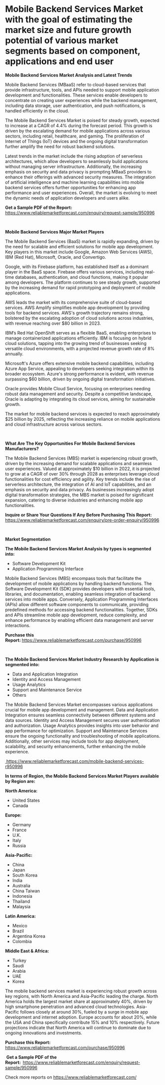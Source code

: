 <p><h1>Mobile Backend Services Market with the goal of estimating the market size and future growth potential of various market segments based on component, applications and end user</h1></p><p><strong>Mobile Backend Services Market Analysis and Latest Trends</strong></p>
<p><p>Mobile Backend Services (MBaaS) refer to cloud-based services that provide infrastructure, tools, and APIs needed to support mobile application development and functionalities. These services enable developers to concentrate on creating user experiences while the backend management, including data storage, user authentication, and push notifications, is handled efficiently in the cloud.</p><p>The Mobile Backend Services Market is poised for steady growth, expected to increase at a CAGR of 4.4% during the forecast period. This growth is driven by the escalating demand for mobile applications across various sectors, including retail, healthcare, and gaming. The proliferation of Internet of Things (IoT) devices and the ongoing digital transformation further amplify the need for robust backend solutions.</p><p>Latest trends in the market include the rising adoption of serverless architectures, which allow developers to seamlessly build applications without managing server infrastructure. Additionally, the increasing emphasis on security and data privacy is prompting MBaaS providers to enhance their offerings with advanced security measures. The integration of artificial intelligence and machine learning capabilities into mobile backend services offers further opportunities for enhancing app performance and user experiences. Overall, the market is evolving to meet the dynamic needs of application developers and users alike.</p></p>
<p><strong>Get a Sample PDF of the Report:&nbsp;</strong> <a href="https://www.reliablemarketforecast.com/enquiry/request-sample/950996?utm_campaign=2458&utm_medium=2&utm_source=Github&utm_content=ia&utm_term=06032025&utm_id=mobile-backend-services">https://www.reliablemarketforecast.com/enquiry/request-sample/950996</a></p>
<p>&nbsp;</p>
<p><strong>Mobile Backend Services Major Market Players</strong></p>
<p><p>The Mobile Backend Services (BaaS) market is rapidly expanding, driven by the need for scalable and efficient solutions for mobile app development. Key players in this market include Google, Amazon Web Services (AWS), IBM (Red Hat), Microsoft, Oracle, and Convertigo.</p><p>Google, with its Firebase platform, has established itself as a dominant player in the BaaS space. Firebase offers various services, including real-time databases, authentication, and cloud functions, making it popular among developers. The platform continues to see steady growth, supported by the increasing demand for rapid prototyping and deployment of mobile applications.</p><p>AWS leads the market with its comprehensive suite of cloud-based services. AWS Amplify simplifies mobile app development by providing tools for backend services. AWS's growth trajectory remains strong, bolstered by the escalating adoption of cloud solutions across industries, with revenue reaching over $80 billion in 2023.</p><p>IBM’s Red Hat OpenShift serves as a flexible BaaS, enabling enterprises to manage containerized applications efficiently. IBM is focusing on hybrid cloud solutions, tapping into the growing trend of businesses seeking versatile cloud environments, with a projected revenue growth rate of 8% annually.</p><p>Microsoft's Azure offers extensive mobile backend capabilities, including Azure App Service, appealing to developers seeking integration within its broader ecosystem. Azure's strong performance is evident, with revenue surpassing $60 billion, driven by ongoing digital transformation initiatives.</p><p>Oracle provides Mobile Cloud Service, focusing on enterprises needing robust data management and security. Despite a competitive landscape, Oracle is adapting by integrating its cloud services, aiming for sustainable growth.</p><p>The market for mobile backend services is expected to reach approximately $25 billion by 2025, reflecting the increasing reliance on mobile applications and cloud infrastructure across various sectors.</p></p>
<p>&nbsp;</p>
<p><strong>What Are The Key Opportunities For Mobile Backend Services Manufacturers?</strong></p>
<p><p>The Mobile Backend Services (MBS) market is experiencing robust growth, driven by the increasing demand for scalable applications and seamless user experiences. Valued at approximately $10 billion in 2022, it is projected to grow at a CAGR of over 30% through 2028 as enterprises leverage cloud functionalities for cost efficiency and agility. Key trends include the rise of serverless architecture, the integration of AI and IoT capabilities, and an emphasis on security and data privacy. As businesses increasingly adopt digital transformation strategies, the MBS market is poised for significant expansion, catering to diverse industries and enhancing mobile app functionalities.</p></p>
<p><strong>Inquire or Share Your Questions If Any Before Purchasing This Report:</strong> <a href="https://www.reliablemarketforecast.com/enquiry/pre-order-enquiry/950996?utm_campaign=2458&utm_medium=2&utm_source=Github&utm_content=ia&utm_term=06032025&utm_id=mobile-backend-services">https://www.reliablemarketforecast.com/enquiry/pre-order-enquiry/950996</a></p>
<p>&nbsp;</p>
<p><strong>Market Segmentation</strong></p>
<p><strong>The Mobile Backend Services Market Analysis by types is segmented into:</strong></p>
<p><ul><li>Software Development Kit</li><li>Application Programming Interface</li></ul></p>
<p><p>Mobile Backend Services (MBS) encompass tools that facilitate the development of mobile applications by handling backend functions. The Software Development Kit (SDK) provides developers with essential tools, libraries, and documentation, enabling seamless integration of backend services into mobile apps. Conversely, Application Programming Interfaces (APIs) allow different software components to communicate, providing predefined methods for accessing backend functionalities. Together, SDKs and APIs streamline mobile app development, reduce complexity, and enhance performance by enabling efficient data management and server interactions.</p></p>
<p><strong>Purchase this Report:&nbsp;</strong><a href="https://www.reliablemarketforecast.com/purchase/950996?utm_campaign=2458&utm_medium=2&utm_source=Github&utm_content=ia&utm_term=06032025&utm_id=mobile-backend-services">https://www.reliablemarketforecast.com/purchase/950996</a></p>
<p>&nbsp;</p>
<p><strong>The Mobile Backend Services Market Industry Research by Application is segmented into:</strong></p>
<p><ul><li>Data and Application Integration</li><li>Identity and Access Management</li><li>Usage Analytics</li><li>Support and Maintenance Service</li><li>Others</li></ul></p>
<p><p>The Mobile Backend Services Market encompasses various applications crucial for mobile app development and management. Data and Application Integration ensures seamless connectivity between different systems and data sources. Identity and Access Management secures user authentication and authorization. Usage Analytics provides insights into user behavior and app performance for optimization. Support and Maintenance Services ensure the ongoing functionality and troubleshooting of mobile applications. Additionally, other services may include tools for app deployment, scalability, and security enhancements, further enhancing the mobile experience.</p></p>
<p><a href="https://www.reliablemarketforecast.com/mobile-backend-services-r950996?utm_campaign=2458&utm_medium=2&utm_source=Github&utm_content=ia&utm_term=06032025&utm_id=mobile-backend-services">&nbsp;https://www.reliablemarketforecast.com/mobile-backend-services-r950996</a></p>
<p><strong>In terms of Region, the Mobile Backend Services Market Players available by Region are:</strong></p>
<p>
    <p> <strong> North America: </strong>
        <ul>
            <li>United States</li>
            <li>Canada</li>
        </ul>
        </p> 
    <p> <strong> Europe: </strong>
        <ul>
            <li>Germany</li>
            <li>France</li>
            <li>U.K.</li>
            <li>Italy</li>
            <li>Russia</li>
        </ul>
        </p> 
    <p> <strong> Asia-Pacific: </strong>
        <ul>
            <li>China</li>
            <li>Japan</li>
            <li>South Korea</li>
            <li>India</li>
            <li>Australia</li>
            <li>China Taiwan</li>
            <li>Indonesia</li>
            <li>Thailand</li>
            <li>Malaysia</li>
        </ul>
        </p> 
    <p> <strong> Latin America: </strong>
        <ul>
            <li>Mexico</li>
            <li>Brazil</li>
            <li>Argentina Korea</li>
            <li>Colombia</li>
        </ul>
        </p> 
    <p> <strong> Middle East & Africa: </strong>
        <ul>
            <li>Turkey</li>
            <li>Saudi</li>
            <li>Arabia</li>
            <li>UAE</li>
            <li>Korea</li>
        </ul>
    </p>
    </p>
<p><p>The mobile backend services market is experiencing robust growth across key regions, with North America and Asia-Pacific leading the charge. North America holds the largest market share at approximately 40%, driven by high smartphone penetration and advanced cloud technologies. Asia-Pacific follows closely at around 30%, fueled by a surge in mobile app development and internet adoption. Europe accounts for about 20%, while the USA and China specifically contribute 15% and 10% respectively. Future projections indicate that North America will continue to dominate due to ongoing innovations and investments.</p></p>
<p><strong>Purchase this Report: </strong><a href="https://www.reliablemarketforecast.com/purchase/950996?utm_campaign=2458&utm_medium=2&utm_source=Github&utm_content=ia&utm_term=06032025&utm_id=mobile-backend-services">https://www.reliablemarketforecast.com/purchase/950996</a></p>
<p>&nbsp;<strong>Get a Sample PDF of the Report:&nbsp;&nbsp;</strong><a href="https://www.reliablemarketforecast.com/enquiry/request-sample/950996?utm_campaign=2458&utm_medium=2&utm_source=Github&utm_content=ia&utm_term=06032025&utm_id=mobile-backend-services">https://www.reliablemarketforecast.com/enquiry/request-sample/950996</a></p>
<p><strong></strong></p>
<p>Check more reports on <a href="https://www.reliablemarketforecast.com/?utm_campaign=2458&utm_medium=2&utm_source=Github&utm_content=ia&utm_term=06032025&utm_id=mobile-backend-services">https://www.reliablemarketforecast.com/</a></p>